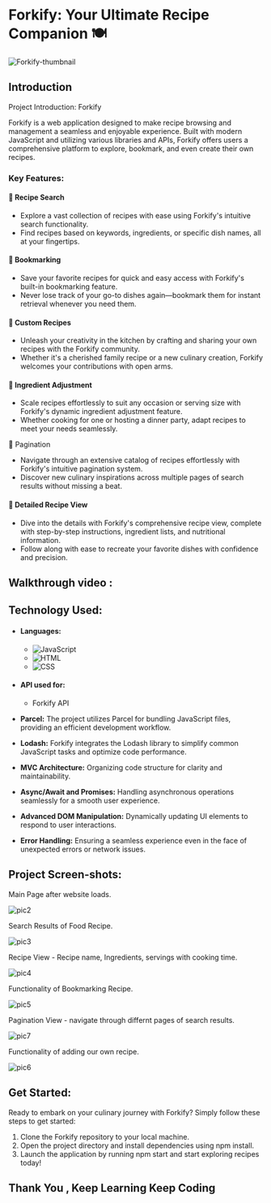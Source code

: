 # Forkify: Your Ultimate Recipe Companion 🍽️

![Forkify-thumbnail](https://github.com/SuyashPatil10/Forkify/assets/126397075/f6852e43-06b3-408a-a416-058f5d808537)

## Introduction

<p>
Project Introduction: Forkify

Forkify is a web application designed to make recipe browsing and management a seamless and enjoyable experience. Built with modern JavaScript and utilizing various libraries and APIs, Forkify offers users a comprehensive platform to explore, bookmark, and even create their own recipes.

</p>

### Key Features:

#### 🍳 Recipe Search

- Explore a vast collection of recipes with ease using Forkify's intuitive search functionality.
- Find recipes based on keywords, ingredients, or specific dish names, all at your fingertips.

#### 📌 Bookmarking

- Save your favorite recipes for quick and easy access with Forkify's built-in bookmarking feature.
- Never lose track of your go-to dishes again—bookmark them for instant retrieval whenever you need them.

#### 🍲 Custom Recipes

- Unleash your creativity in the kitchen by crafting and sharing your own recipes with the Forkify community.
- Whether it's a cherished family recipe or a new culinary creation, Forkify welcomes your contributions with open arms.

#### 📏 Ingredient Adjustment

- Scale recipes effortlessly to suit any occasion or serving size with Forkify's dynamic ingredient adjustment feature.
- Whether cooking for one or hosting a dinner party, adapt recipes to meet your needs seamlessly.

📖 Pagination

- Navigate through an extensive catalog of recipes effortlessly with Forkify's intuitive pagination system.
- Discover new culinary inspirations across multiple pages of search results without missing a beat.

#### 🎨 Detailed Recipe View

- Dive into the details with Forkify's comprehensive recipe view, complete with step-by-step instructions, ingredient lists, and nutritional information.
- Follow along with ease to recreate your favorite dishes with confidence and precision.

## Walkthrough video :


## Technology Used:

- #### Languages:

  - ![JavaScript](https://img.shields.io/badge/javascript%20-%23323330.svg?&style=for-the-badge&logo=javascript&logoColor=%23F7DF1E)
  - ![HTML](https://img.shields.io/badge/HTML5-E34F26?style=for-the-badge&logo=html5&logoColor=white)
  - ![CSS](https://img.shields.io/badge/CSS3-1572B6?style=for-the-badge&logo=css3&logoColor=white)

- #### API used for:

  - Forkify API

- <b>Parcel:</b> The project utilizes Parcel for bundling JavaScript files, providing an efficient development workflow.

- <b>Lodash:</b> Forkify integrates the Lodash library to simplify common JavaScript tasks and optimize code performance.

- <b>MVC Architecture:</b> Organizing code structure for clarity and maintainability.

- <b>Async/Await and Promises:</b> Handling asynchronous operations seamlessly for a smooth user experience.

- <b>Advanced DOM Manipulation:</b> Dynamically updating UI elements to respond to user interactions.

- <b>Error Handling:</b> Ensuring a seamless experience even in the face of unexpected errors or network issues.

## Project Screen-shots:

Main Page after website loads.

![pic2](https://github.com/SuyashPatil10/Forkify/assets/126397075/7a29b2e1-cfa9-488d-971e-fe2cf64858c7)

Search Results of Food Recipe.

![pic3](https://github.com/SuyashPatil10/Forkify/assets/126397075/0b0d042a-2581-451e-be52-e2142c8a9114)

Recipe View - Recipe name, Ingredients, servings with cooking time.

![pic4](https://github.com/SuyashPatil10/Forkify/assets/126397075/51cfe942-8b55-4cd9-b278-851e03a22717)

Functionality of Bookmarking Recipe.

![pic5](https://github.com/SuyashPatil10/Forkify/assets/126397075/dd47b42c-2ed1-4974-9d9f-cda67bf34c95)

Pagination View - navigate through differnt pages of search results.

![pic7](https://github.com/SuyashPatil10/Forkify/assets/126397075/7422d1b7-caf7-4f22-90bf-37bc00e22298)

Functionality of adding our own recipe.

![pic6](https://github.com/SuyashPatil10/Forkify/assets/126397075/48c84cc0-932b-4b18-b70d-b39a224df35d)

## Get Started:

Ready to embark on your culinary journey with Forkify? Simply follow these steps to get started:

1. Clone the Forkify repository to your local machine.
2. Open the project directory and install dependencies using npm install.
3. Launch the application by running npm start and start exploring recipes today!

## Thank You , Keep Learning Keep Coding
